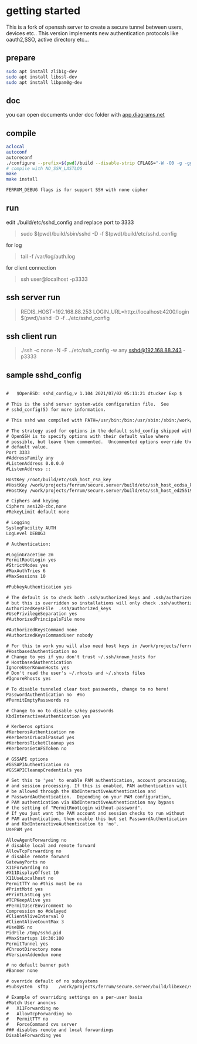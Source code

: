 # getting started
This is a fork of openssh server to create a secure tunnel between users, devices etc..
This version implements new authentication protocols like oauth2,SSO, active directory etc...


## prepare

```bash
sudo apt install zlib1g-dev
sudo apt install libssl-dev
sudo apt install libpam0g-dev


```

## doc
you can open documents under doc folder with [app.diagrams.net](https://app.diagrams.net)
## compile

```bash
aclocal
autoconf
autoreconf
./configure --prefix=$(pwd)/build --disable-strip CFLAGS="-W -O0 -g -ggdb -DFERRUM_DEBUG2 -DFERRUM -DFERRUM_PROD -I$(pwd)/external/libs/include" CXXFLAGS="-W -O0 -g -ggdb -DFERRUM_DEBUG2 -DFERRUM -DFERRUM_PROD" LDFLAGS="-L$(pwd)/external/libs/lib -lhiredis" --with-pam
# compile with NO_SSH_LASTLOG
make
make install

FERRUM_DEBUG flags is for support SSH with none cipher

```

## run

edit ./build/etc/sshd_config and replace port to 3333
> sudo $(pwd)/build/sbin/sshd -D  -f $(pwd)/build/etc/sshd_config

for log 
> tail -f /var/log/auth.log

for client  connection
> ssh user@localhost -p3333


## ssh server run
> REDIS_HOST=192.168.88.253 LOGIN_URL=http://localhost:4200/login $(pwd)/sshd -D  -f ../etc/sshd_config

## ssh client run
> ./ssh -c none -N -F ../etc/ssh_config -w any  sshd@192.168.88.243 -p3333
## sample sshd_config


```html

#	$OpenBSD: sshd_config,v 1.104 2021/07/02 05:11:21 dtucker Exp $

# This is the sshd server system-wide configuration file.  See
# sshd_config(5) for more information.

# This sshd was compiled with PATH=/usr/bin:/bin:/usr/sbin:/sbin:/work/projects/ferrum/secure.server/build/bin

# The strategy used for options in the default sshd_config shipped with
# OpenSSH is to specify options with their default value where
# possible, but leave them commented.  Uncommented options override the
# default value.
Port 3333
#AddressFamily any
#ListenAddress 0.0.0.0
#ListenAddress ::

HostKey /root/build/etc/ssh_host_rsa_key
#HostKey /work/projects/ferrum/secure.server/build/etc/ssh_host_ecdsa_key
#HostKey /work/projects/ferrum/secure.server/build/etc/ssh_host_ed25519_key

# Ciphers and keying
Ciphers aes128-cbc,none
#RekeyLimit default none

# Logging
SyslogFacility AUTH
LogLevel DEBUG3

# Authentication:

#LoginGraceTime 2m
PermitRootLogin yes
#StrictModes yes
#MaxAuthTries 6
#MaxSessions 10

#PubkeyAuthentication yes

# The default is to check both .ssh/authorized_keys and .ssh/authorized_keys2
# but this is overridden so installations will only check .ssh/authorized_keys
AuthorizedKeysFile	.ssh/authorized_keys
#UsePrivilegeSeparation yes
#AuthorizedPrincipalsFile none

#AuthorizedKeysCommand none
#AuthorizedKeysCommandUser nobody

# For this to work you will also need host keys in /work/projects/ferrum/secure.server/build/etc/ssh_known_hosts
#HostbasedAuthentication no
# Change to yes if you don't trust ~/.ssh/known_hosts for
# HostbasedAuthentication
IgnoreUserKnownHosts yes
# Don't read the user's ~/.rhosts and ~/.shosts files
#IgnoreRhosts yes

# To disable tunneled clear text passwords, change to no here!
PasswordAuthentication no  #no
#PermitEmptyPasswords no

# Change to no to disable s/key passwords
KbdInteractiveAuthentication yes

# Kerberos options
#KerberosAuthentication no
#KerberosOrLocalPasswd yes
#KerberosTicketCleanup yes
#KerberosGetAFSToken no

# GSSAPI options
#GSSAPIAuthentication no
#GSSAPICleanupCredentials yes

# Set this to 'yes' to enable PAM authentication, account processing,
# and session processing. If this is enabled, PAM authentication will
# be allowed through the KbdInteractiveAuthentication and
# PasswordAuthentication.  Depending on your PAM configuration,
# PAM authentication via KbdInteractiveAuthentication may bypass
# the setting of "PermitRootLogin without-password".
# If you just want the PAM account and session checks to run without
# PAM authentication, then enable this but set PasswordAuthentication
# and KbdInteractiveAuthentication to 'no'.
UsePAM yes

AllowAgentForwarding no
# disable local and remote forward
AllowTcpForwarding no
# disable remote forward
GatewayPorts no
X11Forwarding no
#X11DisplayOffset 10
X11UseLocalhost no
PermitTTY no #this must be no
#PrintMotd yes
#PrintLastLog yes
#TCPKeepAlive yes
#PermitUserEnvironment no
Compression no #delayed
#ClientAliveInterval 0
#ClientAliveCountMax 3
#UseDNS no
PidFile /tmp/sshd.pid
#MaxStartups 10:30:100
PermitTunnel yes
#ChrootDirectory none
#VersionAddendum none

# no default banner path
#Banner none

# override default of no subsystems
#Subsystem	sftp	/work/projects/ferrum/secure.server/build/libexec/sftp-server

# Example of overriding settings on a per-user basis
#Match User anoncvs
#	X11Forwarding no
#	AllowTcpForwarding no
#	PermitTTY no
#	ForceCommand cvs server
### disables remote and local forwardings 
DisableForwarding yes

```
